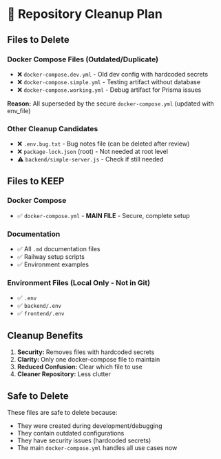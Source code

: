 # 🧹 Repository Cleanup Plan

## Files to Delete

### Docker Compose Files (Outdated/Duplicate)
- ❌ `docker-compose.dev.yml` - Old dev config with hardcoded secrets
- ❌ `docker-compose.simple.yml` - Testing artifact without database
- ❌ `docker-compose.working.yml` - Debug artifact for Prisma issues

**Reason:** All superseded by the secure `docker-compose.yml` (updated with env_file)

### Other Cleanup Candidates
- ❌ `.env.bug.txt` - Bug notes file (can be deleted after review)
- ❌ `package-lock.json` (root) - Not needed at root level
- ⚠️ `backend/simple-server.js` - Check if still needed

## Files to KEEP

### Docker Compose
- ✅ `docker-compose.yml` - **MAIN FILE** - Secure, complete setup

### Documentation
- ✅ All `.md` documentation files
- ✅ Railway setup scripts
- ✅ Environment examples

### Environment Files (Local Only - Not in Git)
- ✅ `.env`
- ✅ `backend/.env`
- ✅ `frontend/.env`

## Cleanup Benefits

1. **Security:** Removes files with hardcoded secrets
2. **Clarity:** Only one docker-compose file to maintain
3. **Reduced Confusion:** Clear which file to use
4. **Cleaner Repository:** Less clutter

## Safe to Delete

These files are safe to delete because:
- They were created during development/debugging
- They contain outdated configurations
- They have security issues (hardcoded secrets)
- The main `docker-compose.yml` handles all use cases now



